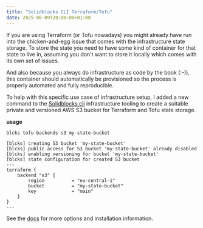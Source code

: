 ```yaml
---
title: "Solidblocks CLI Terraform/Tofu"
date: 2025-06-09T20:00:00+01:00
---
```


If you are using Terraform (or Tofu nowadays) you might already have run into the chicken-and-egg issue that comes with the infrastructure state storage. To store the state you need to have some kind of container for that state to live in, assuming you don't want to store it locally which comes with its own set of issues. 

And also because you always do infrastructure as code by the book (:-)), this container should automatically be provisioned so the process is properly automated and fully reproducible.

To help with this specific use case of infrastructure setup, I added a new command to the [Solidblocks cli](https://pellepelster.github.io/solidblocks/cli/terraforn/index.html) infrastructure tooling to create a suitable private and versioned AWS S3 bucket for Terraform and Tofu state storage.

**usage**
```shell
blcks tofu backends s3 my-state-bucket
```

```shell
[blcks] creating S3 bucket 'my-state-bucket'
[blcks] public access for S3 bucket 'my-state-bucket' already disabled
[blcks] enabling versioning for bucket 'my-state-bucket'
[blcks] state configuration for created S3 bucket
---
terraform {
    backend "s3" {
        region          = "eu-central-1"
        bucket          = "my-state-bucket"
        key             = "main"
    }
}
---
```

See the [docs](https://pellepelster.github.io/solidblocks/cli/terraforn/index.html) for more options and installation information.